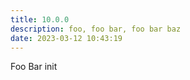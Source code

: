 ```yaml
---
title: 10.0.0
description: foo, foo bar, foo bar baz
date: 2023-03-12 10:43:19
---
```

Foo Bar init
